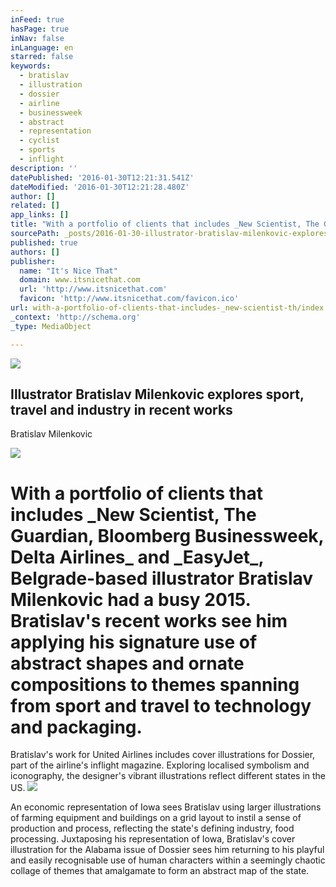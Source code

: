 ```yaml
---
inFeed: true
hasPage: true
inNav: false
inLanguage: en
starred: false
keywords:
  - bratislav
  - illustration
  - dossier
  - airline
  - businessweek
  - abstract
  - representation
  - cyclist
  - sports
  - inflight
description: ''
datePublished: '2016-01-30T12:21:31.541Z'
dateModified: '2016-01-30T12:21:28.480Z'
author: []
related: []
app_links: []
title: "With a portfolio of clients that includes _New Scientist, The Guardian, Bloomberg Businessweek, Delta Airlines_ and _EasyJet_, Belgrade-based illustrator Bratislav Milenkovic had a busy 2015. Bratislav's recent works see him applying his signature use of abstract shapes and ornate compositions to themes spanning from sport and travel to technology and packaging."
sourcePath: _posts/2016-01-30-illustrator-bratislav-milenkovic-explores-sport-travel-and.md
published: true
authors: []
publisher:
  name: "It's Nice That"
  domain: www.itsnicethat.com
  url: 'http://www.itsnicethat.com'
  favicon: 'http://www.itsnicethat.com/favicon.ico'
url: with-a-portfolio-of-clients-that-includes-_new-scientist-th/index.html
_context: 'http://schema.org'
_type: MediaObject

---
```

![](https://s3-us-west-2.amazonaws.com/the-grid-img/p/92524a71cfd5c9b54a7047be69dfa1afbfad5146.gif)

<article style=""><h1>Illustrator Bratislav Milenkovic explores sport, travel and industry in recent works</h1><p>Bratislav Milenkovic</p><img src="https://s3-us-west-2.amazonaws.com/the-grid-img/p/7d2cc7c343b5c20be628ebd7ccd38f5f946c07b7.jpg" /></article>

# With a portfolio of clients that includes \_New Scientist, The Guardian, Bloomberg Businessweek, Delta Airlines\_ and \_EasyJet\_, Belgrade-based illustrator Bratislav Milenkovic had a busy 2015\. Bratislav's recent works see him applying his signature use of abstract shapes and ornate compositions to themes spanning from sport and travel to technology and packaging.

Bratislav's work for United Airlines includes cover illustrations for Dossier, part of the airline's inflight magazine. Exploring localised symbolism and iconography, the designer's vibrant illustrations reflect different states in the US.
![](https://s3-us-west-2.amazonaws.com/the-grid-img/p/e28c31debcf7b4c97428ef02033703bd7935ee3f.jpg)

An economic representation of Iowa sees Bratislav using larger illustrations of farming equipment and buildings on a grid layout to instil a sense of production and process, reflecting the state's defining industry, food processing. Juxtaposing his representation of Iowa, Bratislav's cover illustration for the Alabama issue of Dossier sees him returning to his playful and easily recognisable use of human characters within a seemingly chaotic collage of themes that amalgamate to form an abstract map of the state.